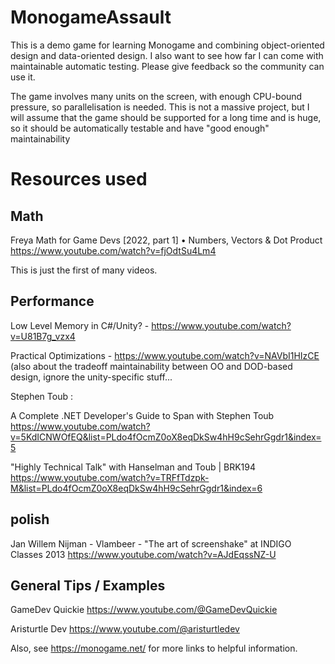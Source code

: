 # MonogameAssault

This is a demo game for learning Monogame and combining object-oriented design and data-oriented design. I also want to see how far I can come with maintainable automatic testing. Please give feedback so the community can use it.

The game involves many units on the screen, with enough CPU-bound pressure, so parallelisation is needed. This is not a massive project, but I will assume that the game should be supported for a long time and is huge, so it should be automatically testable and have "good enough" maintainability

# Resources used

## Math

Freya
Math for Game Devs [2022, part 1] • Numbers, Vectors & Dot Product https://www.youtube.com/watch?v=fjOdtSu4Lm4

This is just the first of many videos.

## Performance
Low Level Memory in C#/Unity? - https://www.youtube.com/watch?v=U81B7g_vzx4

Practical Optimizations - https://www.youtube.com/watch?v=NAVbI1HIzCE (also about the tradeoff maintainability between OO and DOD-based design, ignore the unity-specific stuff...

Stephen Toub :

A Complete .NET Developer's Guide to Span with Stephen Toub https://www.youtube.com/watch?v=5KdICNWOfEQ&list=PLdo4fOcmZ0oX8eqDkSw4hH9cSehrGgdr1&index=5 

"Highly Technical Talk" with Hanselman and Toub | BRK194 https://www.youtube.com/watch?v=TRFfTdzpk-M&list=PLdo4fOcmZ0oX8eqDkSw4hH9cSehrGgdr1&index=6


## polish

Jan Willem Nijman - Vlambeer - "The art of screenshake" at INDIGO Classes 2013 https://www.youtube.com/watch?v=AJdEqssNZ-U

## General Tips / Examples

GameDev Quickie https://www.youtube.com/@GameDevQuickie 

Aristurtle Dev https://www.youtube.com/@aristurtledev

Also, see https://monogame.net/ for more links to helpful information.


